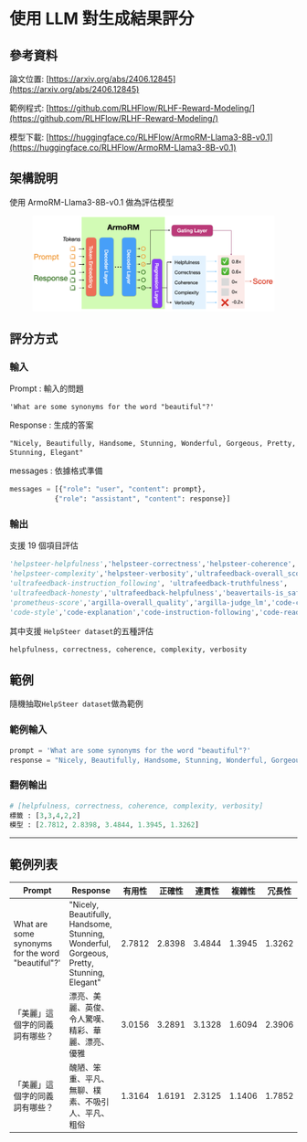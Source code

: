 # 使用 LLM 對生成結果評分

## 參考資料

論文位置: [https://arxiv.org/abs/2406.12845](https://arxiv.org/abs/2406.12845)

範例程式: [https://github.com/RLHFlow/RLHF-Reward-Modeling/](https://github.com/RLHFlow/RLHF-Reward-Modeling/)

模型下載: [https://huggingface.co/RLHFlow/ArmoRM-Llama3-8B-v0.1](https://huggingface.co/RLHFlow/ArmoRM-Llama3-8B-v0.1)



## 架構說明

使用 ArmoRM-Llama3-8B-v0.1 做為評估模型

<figure><img src="../../../.gitbook/assets/image.png" alt=""><figcaption></figcaption></figure>



## 評分方式

### 輸入

Prompt : 輸入的問題

```
'What are some synonyms for the word "beautiful"?'
```

Response : 生成的答案

```
"Nicely, Beautifully, Handsome, Stunning, Wonderful, Gorgeous, Pretty, Stunning, Elegant"
```

messages : 依據格式準備

```python
messages = [{"role": "user", "content": prompt},
           {"role": "assistant", "content": response}]
```

### 輸出

支援 19 個項目評估

```python
'helpsteer-helpfulness','helpsteer-correctness','helpsteer-coherence',
'helpsteer-complexity','helpsteer-verbosity','ultrafeedback-overall_score',
'ultrafeedback-instruction_following', 'ultrafeedback-truthfulness',
'ultrafeedback-honesty','ultrafeedback-helpfulness','beavertails-is_safe',
'prometheus-score','argilla-overall_quality','argilla-judge_lm','code-complexity',
'code-style','code-explanation','code-instruction-following','code-readability'
```

其中支援 `HelpSteer dataset`的五種評估

```python
helpfulness, correctness, coherence, complexity, verbosity
```



## 範例

隨機抽取`HelpSteer dataset`做為範例

### 範例輸入

```python
prompt = 'What are some synonyms for the word "beautiful"?'
response = "Nicely, Beautifully, Handsome, Stunning, Wonderful, Gorgeous, Pretty, Stunning, Elegant"
```

### 翻例輸出

```python
# [helpfulness, correctness, coherence, complexity, verbosity]
標籤 : [3,3,4,2,2] 
模型 : [2.7812, 2.8398, 3.4844, 1.3945, 1.3262]
```

***

## 範例列表

<table data-full-width="false"><thead><tr><th>Prompt</th><th>Response</th><th>有用性</th><th>正確性</th><th>連貫性</th><th>複雜性</th><th>冗長性</th></tr></thead><tbody><tr><td>What are some synonyms for the word "beautiful"?'</td><td>"Nicely, Beautifully, Handsome, Stunning, Wonderful, Gorgeous, Pretty, Stunning, Elegant"</td><td>2.7812</td><td>2.8398</td><td>3.4844</td><td>1.3945</td><td>1.3262</td></tr><tr><td>「美麗」這個字的同義詞有哪些？</td><td>漂亮、美麗、英俊、令人驚嘆、精彩、華麗、漂亮、優雅</td><td>3.0156</td><td>3.2891</td><td>3.1328</td><td>1.6094</td><td>2.3906</td></tr><tr><td>「美麗」這個字的同義詞有哪些？</td><td>醜陋、笨重、平凡、無聊、樸素、不吸引人、平凡、粗俗</td><td>1.3164</td><td>1.6191</td><td>2.3125</td><td>1.1406</td><td>1.7852</td></tr></tbody></table>
